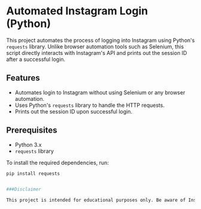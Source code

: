 # Automated Instagram Login (Python)

This project automates the process of logging into Instagram using Python's `requests` library. Unlike browser automation tools such as Selenium, this script directly interacts with Instagram's API and prints out the session ID after a successful login.

## Features
- Automates login to Instagram without using Selenium or any browser automation.
- Uses Python's `requests` library to handle the HTTP requests.
- Prints out the session ID upon successful login.

## Prerequisites
- Python 3.x
- `requests` library

To install the required dependencies, run:
```bash
pip install requests


###Disclaimer

This project is intended for educational purposes only. Be aware of Instagram's terms of service and use this script responsibly.
